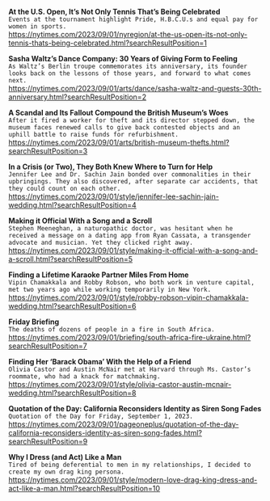 **At the U.S. Open, It’s Not Only Tennis That’s Being Celebrated**\
`Events at the tournament highlight Pride, H.B.C.U.s and equal pay for women in sports.`\
https://nytimes.com/2023/09/01/nyregion/at-the-us-open-its-not-only-tennis-thats-being-celebrated.html?searchResultPosition=1

**Sasha Waltz’s Dance Company: 30 Years of Giving Form to Feeling**\
`As Waltz’s Berlin troupe commemorates its anniversary, its founder looks back on the lessons of those years, and forward to what comes next.`\
https://nytimes.com/2023/09/01/arts/dance/sasha-waltz-and-guests-30th-anniversary.html?searchResultPosition=2

**A Scandal and Its Fallout Compound the British Museum’s Woes**\
`After it fired a worker for theft and its director stepped down, the museum faces renewed calls to give back contested objects and an uphill battle to raise funds for refurbishment.`\
https://nytimes.com/2023/09/01/arts/british-museum-thefts.html?searchResultPosition=3

**In a Crisis (or Two), They Both Knew Where to Turn for Help**\
`Jennifer Lee and Dr. Sachin Jain bonded over commonalities in their upbringings. They also discovered, after separate car accidents, that they could count on each other.`\
https://nytimes.com/2023/09/01/style/jennifer-lee-sachin-jain-wedding.html?searchResultPosition=4

**Making it Official With a Song and a Scroll**\
`Stephen Meeneghan, a naturopathic doctor, was hesitant when he received a message on a dating app from Ryan Cassata, a transgender advocate and musician. Yet they clicked right away.`\
https://nytimes.com/2023/09/01/style/making-it-official-with-a-song-and-a-scroll.html?searchResultPosition=5

**Finding a Lifetime Karaoke Partner Miles From Home**\
`Vipin Chamakkala and Robby Robson, who both work in venture capital, met two years ago while working temporarily in New York.`\
https://nytimes.com/2023/09/01/style/robby-robson-vipin-chamakkala-wedding.html?searchResultPosition=6

**Friday Briefing**\
`The deaths of dozens of people in a fire in South Africa.`\
https://nytimes.com/2023/09/01/briefing/south-africa-fire-ukraine.html?searchResultPosition=7

**Finding Her ‘Barack Obama’ With the Help of a Friend**\
`Olivia Castor and Austin McNair met at Harvard through Ms. Castor’s roommate, who had a knack for matchmaking.`\
https://nytimes.com/2023/09/01/style/olivia-castor-austin-mcnair-wedding.html?searchResultPosition=8

**Quotation of the Day: California Reconsiders Identity as Siren Song Fades**\
`Quotation of the Day for Friday, September 1, 2023.`\
https://nytimes.com/2023/09/01/pageoneplus/quotation-of-the-day-california-reconsiders-identity-as-siren-song-fades.html?searchResultPosition=9

**Why I Dress (and Act) Like a Man**\
`Tired of being deferential to men in my relationships, I decided to create my own drag king persona.`\
https://nytimes.com/2023/09/01/style/modern-love-drag-king-dress-and-act-like-a-man.html?searchResultPosition=10

